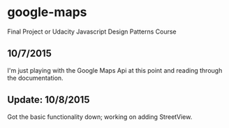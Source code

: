 # google-maps
Final Project or Udacity Javascript Design Patterns Course

## 10/7/2015 ##
I'm just playing with the Google Maps Api at this point and reading through the documentation.

## Update: 10/8/2015 ##
Got the basic functionality down; working on adding StreetView.


